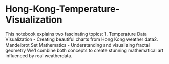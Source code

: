 # Hong-Kong-Temperature-Visualization
This notebook explains two fascinating topics: 1. Temperature Data Visualization - Creating beautiful charts from Hong Kong weather data2. Mandelbrot Set Mathematics - Understanding and visualizing fractal geometry We'l combine both concepts to create stunning mathematical art influenced by real weatherdata.
